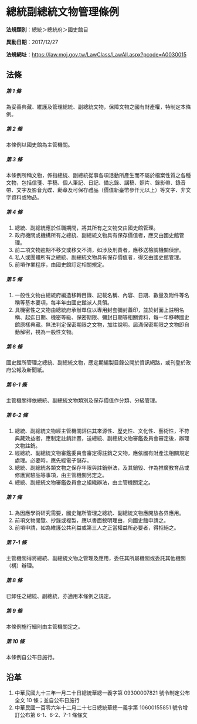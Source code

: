 # 總統副總統文物管理條例




**法規類別**：總統＞總統府＞國史館目

**異動日期**：2017/12/27  

**法規網址**：https://law.moj.gov.tw/LawClass/LawAll.aspx?pcode=A0030015



## 法條
##### 第 1 條
為妥善典藏、維護及管理總統、副總統文物，保障文物之國有財產權，特制定本條例。

##### 第 2 條
本條例以國史館為主管機關。

##### 第 3 條
本條例所稱文物，係指總統、副總統從事各項活動所產生而不屬於檔案性質之各種文物，包括信箋、手稿、個人筆記、日記、備忘錄、講稿、照片、錄影帶、錄音帶、文字及影音光碟、勳章及可保存禮品（價值新臺幣參仟元以上）等文字、非文字資料或物品。

##### 第 4 條
1. 總統、副總統應於任職期間，將其所有之文物交由國史館管理。
1. 政府機關或機構所有之總統、副總統文物具有保存價值者，應交由國史館管理。
1. 前二項文物逾期不移交或移交不清，如涉及刑責者，應移送檢調機關偵辦。
1. 私人或團體所有之總統、副總統文物具有保存價值者，得交由國史館管理。
1. 前項作業程序，由國史館訂定相關規定。

##### 第 5 條
1. 一般性文物由總統府編造移轉目錄、記載名稱、內容、日期、數量及附件等名稱等基本要項，每半年由國史館派人具領。
1. 具機密性之文物由總統府承辦單位以專用封套彌封蓋印，並於封面上註明名稱、起迄日期、機密等級、保密期限、彌封日期等相關資料，每一年移轉國史館原樣典藏。無法判定保密期限之文物，加註說明。屆滿保密期限之文物即自動解密，視為一般性文物。

##### 第 6 條
國史館所管理之總統、副總統文物，應定期編製目錄公開於資訊網路，或刊登於政府公報及新聞紙。

##### 第 6-1 條
主管機關得依總統、副總統文物類別及保存價值作分類、分級管理。

##### 第 6-2 條
1. 總統、副總統文物經主管機關評估其來源性、歷史性、文化性、藝術性，不符典藏效益者，應制定註銷計畫，送總統、副總統文物審鑑委員會審定後，辦理文物註銷。
1. 經總統、副總統文物審鑑委員會審定得註銷之文物，應依國有財產法相關規定處理。必要時，應先經電子儲存。
1. 總統、副總統各類文物之保存年限與註銷辦法，及其銷毀、作為推廣教育品或修護實驗品等事項，由主管機關另定之。
1. 總統、副總統文物審鑑委員會之組織辦法，由主管機關定之。

##### 第 7 條
1. 為因應學術研究需要，國史館所管理之總統、副總統文物應開放各界應用。
1. 前項文物閱覽、抄錄或複製，應以書面敘明理由，向國史館申請之。
1. 前項申請，如為維護公共利益或第三人之正當權益所必要者，得拒絕之。

##### 第 7-1 條
主管機關得將總統、副總統文物之管理及應用，委任其所屬機關或委託其他機關（構）辦理。

##### 第 8 條
已卸任之總統、副總統，亦適用本條例之規定。

##### 第 9 條
本條例施行細則由主管機關定之。

##### 第 10 條
本條例自公布日施行。

## 沿革
1. 中華民國九十三年一月二十日總統華總一義字第 09300007821  號令制定公布全文 10 條；並自公布日施行
1. 中華民國一百零六年十二月二十七日總統華總一義字第 10600155851  號令增訂公布第 6-1、6-2、7-1  條條文
